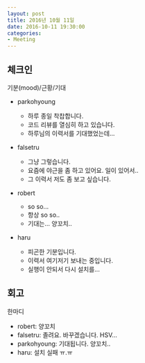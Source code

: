 ```yaml
---
layout: post
title: 2016년 10월 11일
date: 2016-10-11 19:30:00
categories:
- Meeting
---
```


## 체크인

기분(mood)/근황/기대

* parkohyoung
  * 하루 종일 착찹합니다.
  * 코드 리뷰를 열심히 하고 있습니다.
  * 하루님의 이력서를 기대했었는데...

* falsetru
  * 그냥 그렇습니다.
  * 요즘에 야근을 좀 하고 있어요. 일이 있어서..
  * 그 이력서 저도 좀 보고 싶습니다.

* robert 
  * so so...
  * 항상 so so..
  * 기대는... 양꼬치..

* haru
  * 피곤한 기분입니다.
  * 이력서 여기저기 보내는 중입니다.
  * 실행이 안되서 다시 설치를...


## 회고

한마디

* robert: 양꼬치
* falsetru: 졸려요. 바꾸겠습니다. HSV...
* parkohyoung: 기대됩니다. 양꼬치..
* haru: 설치 실패 ㅠ.ㅠ

